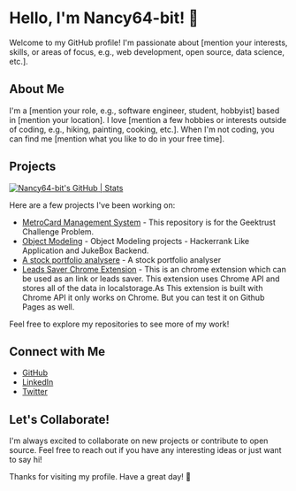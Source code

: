 # Hello, I'm Nancy64-bit! 👋

Welcome to my GitHub profile! I'm passionate about [mention your interests, skills, or areas of focus, e.g., web development, open source, data science, etc.].

## About Me

I'm a [mention your role, e.g., software engineer, student, hobbyist] based in [mention your location]. I love [mention a few hobbies or interests outside of coding, e.g., hiking, painting, cooking, etc.]. When I'm not coding, you can find me [mention what you like to do in your free time].

## Projects

[![Nancy64-bit's GitHub | Stats](https://stats.quine.sh/Nancy64-bit/github?theme=dark)](https://quine.sh?utm_source=widgets&utm_campaign=Nancy64-bit)

Here are a few projects I've been working on:

- [MetroCard Management System](https://github.com/Nancy64-bit/MetroCard-Management-System) - This repository is for the Geektrust Challenge Problem.
- [Object Modeling](https://github.com/Nancy64-bit/Object-Modeling) - Object Modeling projects - Hackerrank Like Application and JukeBox Backend.
- [A stock portfolio analysere](https://github.com/Nancy64-bit/QMoney) - A stock portfolio analyser
- [Leads Saver Chrome Extension](https://github.com/Nancy64-bit/Leads-Saver) - This is an chrome extension which can be used as an link or leads saver. This extension uses Chrome API and stores all of the data in localstorage.As This extension is built with Chrome API it only works on Chrome. But you can test it on Github Pages as well.

Feel free to explore my repositories to see more of my work!

## Connect with Me

- [GitHub](https://github.com/Nancy64-bit)
- [LinkedIn](https://www.linkedin.com/in/hackergwen)
- [Twitter](https://twitter.com/hackergwen)

## Let's Collaborate!

I'm always excited to collaborate on new projects or contribute to open source. Feel free to reach out if you have any interesting ideas or just want to say hi!

Thanks for visiting my profile. Have a great day! 🌟
